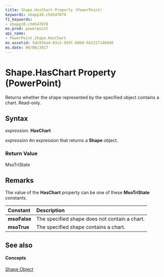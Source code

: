 ```yaml
---
title: Shape.HasChart Property (PowerPoint)
keywords: vbapp10.chm547078
f1_keywords:
- vbapp10.chm547078
ms.prod: powerpoint
api_name:
- PowerPoint.Shape.HasChart
ms.assetid: 5de934a4-03c2-959f-b0b9-562217146640
ms.date: 06/08/2017
---
```



# Shape.HasChart Property (PowerPoint)

Returns whether the shape represented by the specified object contains a chart. Read-only.


## Syntax

 _expression_. **HasChart**

 _expression_ An expression that returns a **Shape** object.


### Return Value

MsoTriState


## Remarks

The value of the  **HasChart** property can be one of these **MsoTriState** constants.



|**Constant**|**Description**|
|:-----|:-----|
|**msoFalse**|The specified shape does not contain a chart.|
|**msoTrue**| The specified shape contains a chart.|

## See also


#### Concepts


[Shape Object](PowerPoint.Shape.md)

